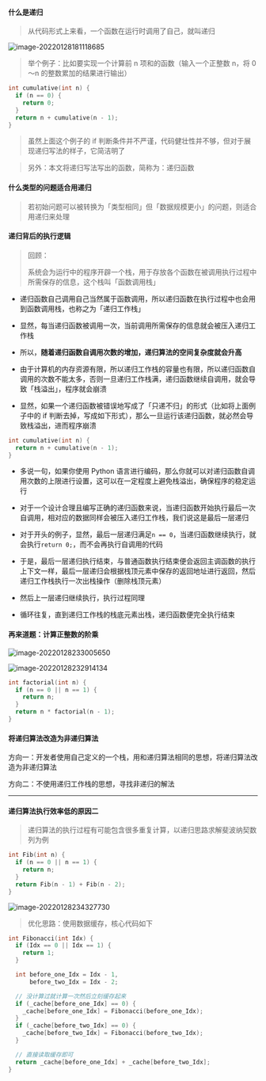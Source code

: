 #### 什么是递归

> 从代码形式上来看，一个函数在运行时调用了自己，就叫递归

![image-20220128181118685](https://gitee.com/pj-l/imgs-1/raw/master/screenShot/image-20220128181118685.png)

> 举个例子：比如要实现一个计算前 n 项和的函数（输入一个正整数 n，将 0～n 的整数累加的结果进行输出）

```c
int cumulative(int n) {
  if (n == 0) {
    return 0;
  }
  return n + cumulative(n - 1);
}
```

> 虽然上面这个例子的 if 判断条件并不严谨，代码健壮性并不够，但对于展现递归写法的样子，它简洁明了

> 另外：本文将递归写法写出的函数，简称为：递归函数

#### 什么类型的问题适合用递归

> 若初始问题可以被转换为「类型相同」但「数据规模更小」的问题，则适合用递归来处理

#### 递归背后的执行逻辑

> 回顾：
>
> 系统会为运行中的程序开辟一个栈，用于存放各个函数在被调用执行过程中所需保存的信息，这个栈叫「函数调用栈」

- 递归函数自己调用自己当然属于函数调用，所以递归函数在执行过程中也会用到函数调用栈，也称之为「递归工作栈」

- 显然，每当递归函数被调用一次，当前调用所需保存的信息就会被压入递归工作栈

- 所以，**随着递归函数自调用次数的增加，递归算法的空间复杂度就会升高**

- 由于计算机的内存资源有限，所以递归工作栈的容量也有限，所以递归函数自调用的次数不能太多，否则一旦递归工作栈满，递归函数继续自调用，就会导致「栈溢出」，程序就会崩溃

- 显然，如果一个递归函数被错误地写成了「只递不归」的形式（比如将上面例子中的 if 判断去掉，写成如下形式），那么一旦运行该递归函数，就必然会导致栈溢出，进而程序崩溃

```c
int cumulative(int n) {
  return n + cumulative(n - 1);
}
```

- 多说一句，如果你使用 Python 语言进行编码，那么你就可以对递归函数自调用次数的上限进行设置，这可以在一定程度上避免栈溢出，确保程序的稳定运行

- 对于一个设计合理且编写正确的递归函数来说，当递归函数开始执行最后一次自调用，相对应的数据同样会被压入递归工作栈，我们说这是最后一层递归

- 对于开头的例子，显然，最后一层递归满足`n == 0`，当递归函数继续执行，就会执行`return 0;`，而不会再执行自调用的代码

- 于是，最后一层递归执行结束，与普通函数执行结束便会返回主调函数的执行上下文一样，最后一层递归会根据栈顶元素中保存的返回地址进行返回，然后递归工作栈执行一次出栈操作（删除栈顶元素）

- 然后上一层递归继续执行，执行过程同理

- 循环往复，直到递归工作栈的栈底元素出栈，递归函数便完全执行结束

#### 再来道题：计算正整数的阶乘

![image-20220128233005650](https://gitee.com/pj-l/imgs-1/raw/master/screenShot/image-20220128233005650.png)

![image-20220128232914134](https://gitee.com/pj-l/imgs-1/raw/master/screenShot/image-20220128232914134.png)

```c
int factorial(int n) {
  if (n == 0 || n == 1) {
    return n;
  }
  return n * factorial(n - 1);
}
```

#### 将递归算法改造为非递归算法

方向一：开发者使用自己定义的一个栈，用和递归算法相同的思想，将递归算法改造为非递归算法

方向二：不使用递归工作栈的思想，寻找非递归的解法

---

#### 递归算法执行效率低的原因二

> 递归算法的执行过程有可能包含很多重复计算，以递归思路求解斐波纳契数列为例

```c
int Fib(int n) {
  if (n == 0 || n == 1) {
    return n;
  }  
  return Fib(n - 1) + Fib(n - 2);
}
```

![image-20220128234327730](https://gitee.com/pj-l/imgs-1/raw/master/screenShot/image-20220128234327730.png)

> 优化思路：使用数据缓存，核心代码如下

```c
int Fibonacci(int Idx) {
  if (Idx == 0 || Idx == 1) {
    return 1;
  }

  int before_one_Idx = Idx - 1,
      before_two_Idx = Idx - 2;

  // 没计算过就计算一次然后立刻缓存起来
  if (_cache[before_one_Idx] == 0) {
    _cache[before_one_Idx] = Fibonacci(before_one_Idx);
  }
  if (_cache[before_two_Idx] == 0) {
    _cache[before_two_Idx] = Fibonacci(before_two_Idx);
  }

  // 直接读取缓存即可
  return _cache[before_one_Idx] + _cache[before_two_Idx];
}
```
